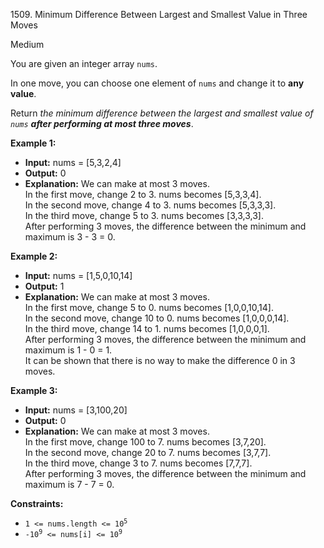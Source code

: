 1509\. Minimum Difference Between Largest and Smallest Value in Three Moves

Medium

You are given an integer array `nums`.

In one move, you can choose one element of `nums` and change it to **any value**.

Return _the minimum difference between the largest and smallest value of `nums` **after performing at most three moves**_.

**Example 1:**

- **Input:** nums = [5,3,2,4]
- **Output:** 0
- **Explanation:** We can make at most 3 moves.\
  In the first move, change 2 to 3. nums becomes [5,3,3,4].\
  In the second move, change 4 to 3. nums becomes [5,3,3,3].\
  In the third move, change 5 to 3. nums becomes [3,3,3,3].\
  After performing 3 moves, the difference between the minimum and maximum is 3 - 3 = 0.

**Example 2:**

- **Input:** nums = [1,5,0,10,14]
- **Output:** 1
- **Explanation:** We can make at most 3 moves.\
  In the first move, change 5 to 0. nums becomes [1,0,0,10,14].\
  In the second move, change 10 to 0. nums becomes [1,0,0,0,14].\
  In the third move, change 14 to 1. nums becomes [1,0,0,0,1].\
  After performing 3 moves, the difference between the minimum and maximum is 1 - 0 = 1.\
  It can be shown that there is no way to make the difference 0 in 3 moves.

**Example 3:**

- **Input:** nums = [3,100,20]
- **Output:** 0
- **Explanation:** We can make at most 3 moves.\
  In the first move, change 100 to 7. nums becomes [3,7,20].\
  In the second move, change 20 to 7. nums becomes [3,7,7].\
  In the third move, change 3 to 7. nums becomes [7,7,7].\
  After performing 3 moves, the difference between the minimum and maximum is 7 - 7 = 0.

**Constraints:**

- <code>1 <= nums.length <= 10<sup>5</sup></code>
- <code>-10<sup>9</sup> <= nums[i] <= 10<sup>9</sup></code>

